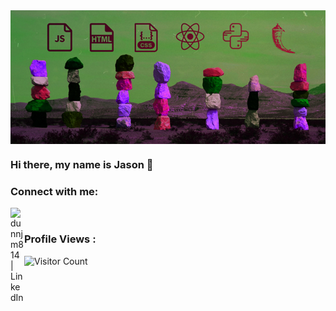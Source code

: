 <img align="center" src="https://github.com/dunnjm814/dunnjm814/blob/main/jason_github_banner.jpg?raw=true?nf_resize&w=250"/>

### Hi there, my name is Jason 👋

### Connect with me:

  [<img align="left" alt="dunnjm814 | LinkedIn" width="22px" src="https://cdn.jsdelivr.net/npm/simple-icons@v3/icons/linkedin.svg?nf_resize&w=25" />][linkedin]<br>

### Profile Views :<br>
![Visitor Count](https://profile-counter.glitch.me/dunnjm814/count.svg)


[linkedin]: https://www.linkedin.com/in/jason-dunn-5667a1b7/

<!--
**dunnjm814/dunnjm814** is a ✨ _special_ ✨ repository because its `README.md` (this file) appears on your GitHub profile.

Here are some ideas to get you started:

- 🔭 I’m currently working on ...
- 🌱 I’m currently learning ...
- 👯 I’m looking to collaborate on ...
- 🤔 I’m looking for help with ...
- 💬 Ask me about ...
- 📫 How to reach me: ...
- 😄 Pronouns: ...
- ⚡ Fun fact: ...
-->
